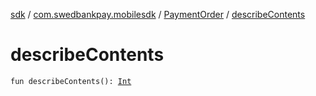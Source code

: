 [sdk](../../index.md) / [com.swedbankpay.mobilesdk](../index.md) / [PaymentOrder](index.md) / [describeContents](./describe-contents.md)

# describeContents

`fun describeContents(): `[`Int`](https://kotlinlang.org/api/latest/jvm/stdlib/kotlin/-int/index.html)